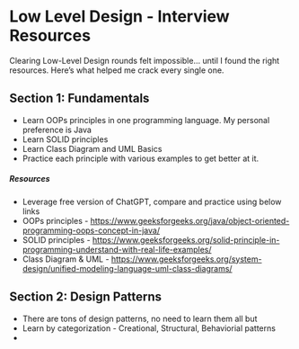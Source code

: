 # Low Level Design - Interview Resources
Clearing Low-Level Design rounds felt impossible… until I found the right resources. Here’s what helped me crack every single one.

## Section 1: Fundamentals 
- Learn OOPs principles in one programming language. My personal preference is Java
- Learn SOLID principles
- Learn Class Diagram and UML Basics
- Practice each principle with various examples to get better at it.
##### Resources 
- Leverage free version of ChatGPT, compare and practice using below links
- OOPs principles - https://www.geeksforgeeks.org/java/object-oriented-programming-oops-concept-in-java/
- SOLID principles - https://www.geeksforgeeks.org/solid-principle-in-programming-understand-with-real-life-examples/
- Class Diagram & UML - https://www.geeksforgeeks.org/system-design/unified-modeling-language-uml-class-diagrams/

## Section 2: Design Patterns 
- There are tons of design patterns, no need to learn them all but
- Learn by categorization - Creational, Structural, Behaviorial patterns
- 
